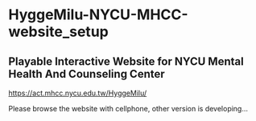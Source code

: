 # HyggeMilu-NYCU-MHCC-website_setup
## Playable Interactive Website for NYCU Mental Health And Counseling Center

https://act.mhcc.nycu.edu.tw/HyggeMilu/

Please browse the website with cellphone, other version is developing...
